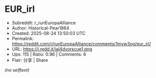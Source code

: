 # EUR_irl

- Subreddit: r_runEuropaAlliance
- Author: Historical-Pear1864
- Created: 2025-08-24 13:50:03 UTC
- Permalink: https://reddit.com/r/runEuropaAlliance/comments/1myw3og/eur_irl/
- URL: https://i.redd.it/jal4dyorscue1.png
- Ups: 115 | Ratio: 0.96 | Comments: 6
- Flair: 分享 | Share

_(no selftext)_
